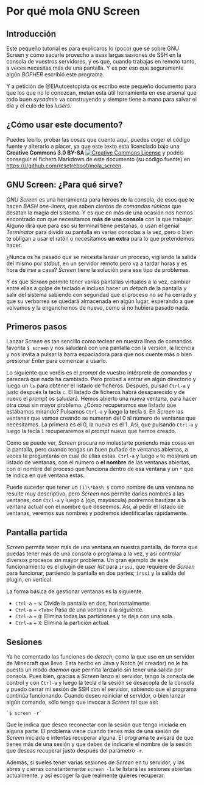 Por qué mola GNU Screen
=======================

Introducción
------------

Este pequeño tutorial es para explicaros lo (poco) que sé sobre GNU Screen
y cómo sacarle provecho a esas largas sesiones de SSH en la consola de 
vuestros servidores, y es que, cuando trabajas en remoto tanto, a veces
necesitas más de una pantalla. Y es por eso que seguramente algún _BOFHER_
escribió este programa.

Y a petición de @ElAutoestopista os escribo este pequeño documento para que
los que no lo conozcan, metan esta útil herramienta en ese arsenal que todo
buen _sysadmin_ va construyendo y siempre tiene a mano para salvar el día y
el culo de los _lusers_.

¿Cómo usar este documento?
--------------------------

Puedes leerlo, probar las cosas que cuento aquí, puedes coger el código
fuente y alterarlo a placer, ya que este texto esta licenciado bajo una
**Creative Commons 3.0 BY-SA** 
[![Creative Commons License](http://i.creativecommons.org/l/by-sa/3.0/80x15.png)](http://creativecommons.org/licenses/by-sa/3.0/deed.es_ES)
y podéis conseguir el fichero Markdown de este documento (su código fuente) 
en <https:////github.com/resetreboot/mola_screen>.

GNU Screen: ¿Para qué sirve?
----------------------------

_GNU Screen_ es una herramienta para héroes de la consola, de esos que te 
hacen _BASH one-liners_, que saben cientos de _comandos rúnicos_ que
desatan la magia del sistema. Y es que en más de una ocasión nos hemos 
encontrado con que necesitamos **más de una consola** con la que trabajar.
Alguno dirá que para eso su terminal tiene pestañas, o usan el genial
_Terminator_ para dividir su pantalla en varias consolas a la vez, pero o
bien te obligan a usar el ratón o necesitamos **un extra** para lo que
pretendemos hacer.

¿Nunca os ha pasado que se necesita lanzar un proceso, vigilando la salida
del mismo por _stdout_, en un servidor remoto pero va a tardar horas y 
es hora de irse a casa? _Screen_ tiene la solución para ese tipo de problemas.

Y es que _Screen_ permite tener varias pantallas virtuales a la vez, cambiar
entre ellas a golpe de teclado e incluso hacer un _detach_ de la pantalla y
salir del sistema sabiendo con seguridad que el proceso no se ha cerrado y
que su verborrea se quedará almacenada en algún lugar, esperando a que 
volvamos y la enganchemos de nuevo, como si no hubiera pasado nada.

Primeros pasos
--------------

Lanzar _Screen_ es tan sencillo como teclear en nuestra línea de comandos
favorita `$ screen` y nos saludará con una pantalla con la versión, la 
licencia y nos invita a pulsar la barra espaciadora para que nos cuente más
o bien presionar _Enter_ para comenzar a usarlo.

Lo siguiente que veréis es el _prompt_ de vuestro intérprete de comandos
y parecerá que nada ha cambiado. Pero probad a entrar en algún directorio y 
luego un `ls` para obtener el listado de ficheros. Después, pulsad `Ctrl-a`
y justo después la tecla `c`. El listado de ficheros habrá desaparecido y
de nuevo el _prompt_ os saludará. Hemos abierto una nueva ventana, para hacer
otra cosa sin mayor problema. ¿Cómo recuperamos ese listado que estábamos
mirando? Pulsamos `Ctrl-a` y luego la tecla `0`. En _Screen_ las ventanas que
vamos creando se numeran del 0 al número de ventanas que necesitamos. La
primera es el 0, la nueva es el 1. Así, que pulsando `Ctrl-a` y luego la tecla
`1` recuperaremos el _prompt_ nuevo que hemos creado.

Como se puede ver, _Screen_ procura no molestarte poniendo más cosas en la 
pantalla, pero cuando tengas un buen puñado de ventanas abiertas, a veces te
preguntarás en cual de ellas estas. `Ctrl-a` y luego `w` te mostrará un
listado de ventanas, con el número o **el nombre** de las ventanas abiertas,
con el nombre del proceso que funciona dentro de esa ventana y un `*` que te
indica en qué ventana estas.

Puede suceder que tener un `(1)\*bash $` como nombre de una ventana no 
resulte muy descriptivo, pero _Screen_ nos permite darles nombres a las 
ventanas, con `Ctrl-a` y luego `A` (ojo, mayúscula) podremos bautizar a la 
ventana actual con el nombre que deseemos. Así, al pedir el listado de 
ventanas, veremos sus nombres y podremos identificarlas rápidamente.

Pantalla partida
----------------

_Screen_ permite tener más de una ventana en nuestra pantalla, de forma que
puedas tener más de una consola o programa a la vez, y así controlar diversos
procesos sin mayor problema. Un gran ejemplo de este funcionamiento es el
plugin de _user list_ para `irssi`, que requiere de _Screen_ para funcionar,
partiendo la pantalla en dos partes; `irssi` y la salida del plugin, en
vertical.

La forma básica de gestionar ventanas es la siguiente.

* `Ctrl-a` + `S`: Divide la pantalla en dos, horizontalmente.
* `Ctrl-a` + `<Tab>`: Pasa de una ventana a la siguiente.
* `Ctrl-a` + `Q`: Elimina todas las particiones y te deja con una sola.
* `Ctrl-a` + `X`: Elimina la partición actual.

Sesiones
--------

Ya he comentado las funciones de _detach_, como la que uso en un servidor de
Minecraft que llevo. Esta hecho en Java y Notch (el creador) no le ha puesto
un modo _daemon_ que permita lanzarlo sin tener una salida por consola. Pues
bien, gracias a _Screen_ lanzo el servidor, tengo la consola de control y con
`Ctrl-a` y luego la tecla `d` la sesión se desacopla de la consola y puedo
cerrar mi sesión de SSH con el servidor, sabiendo que el programa continúa 
funcionando. Cuando deseo reiniciar el servidor, o bien lanzar algún comando,
sólo tengo que invocar a _Screen_ tal que así:

    `$ screen -r`

Que le indica que deseo reconectar con la sesión que tengo iniciada en alguna
parte. El problema viene cuando tienes más de una sesión de _Screen_ iniciada
e intentas recuperar alguna. El programa te avisará de que tienes más de una
sesión y que debes de indicarle el nombre de la sesión que deseas recuperar
justo después del parámetro `-r`.

Además, si sueles tener varias sesiones de _Screen_ en tu servidor, y las
abres y cierras constantemente `screen -ls` te listará las sesiones abiertas
actualmente, y asi escoger la que realmente quieres recuperar.
